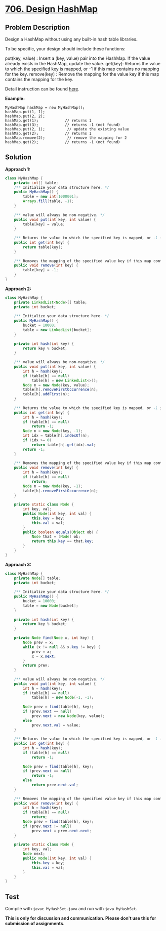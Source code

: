 # [706. Design HashMap][title]

## Problem Description

Design a HashMap without using any built-in hash table libraries.

To be specific, your design should include these functions:

put(key, value) : Insert a (key, value) pair into the HashMap. If the value already exists in the HashMap, update the value.
get(key): Returns the value to which the specified key is mapped, or -1 if this map contains no mapping for the key.
remove(key) : Remove the mapping for the value key if this map contains the mapping for the key.

Detail instruction can be found [here][title].

**Example:**

```
MyHashMap hashMap = new MyHashMap();
hashMap.put(1, 1);          
hashMap.put(2, 2);         
hashMap.get(1);            // returns 1
hashMap.get(3);            // returns -1 (not found)
hashMap.put(2, 1);          // update the existing value
hashMap.get(2);            // returns 1 
hashMap.remove(2);          // remove the mapping for 2
hashMap.get(2);            // returns -1 (not found) 
```

## Solution

**Approach 1:**

```java
class MyHashMap {
    private int[] table;
    /** Initialize your data structure here. */
    public MyHashMap() {
        table = new int[1000001];
        Arrays.fill(table, -1);
    }
    
    /** value will always be non-negative. */
    public void put(int key, int value) {
        table[key] = value;
    }
    
    /** Returns the value to which the specified key is mapped, or -1 if this map contains no mapping for the key */
    public int get(int key) {
        return table[key];
    }
    
    /** Removes the mapping of the specified value key if this map contains a mapping for the key */
    public void remove(int key) {
        table[key] = -1;
    }
}
```

**Approach 2:**

```java
class MyHashMap {
    private LinkedList<Node>[] table;
    private int bucket;
    
    /** Initialize your data structure here. */
    public MyHashMap() {
        bucket = 10000;
        table = new LinkedList[bucket];
    }
    
    private int hash(int key) {
        return key % bucket;
    }
    
    /** value will always be non-negative. */
    public void put(int key, int value) {
        int h = hash(key);
        if (table[h] == null)
            table[h] = new LinkedList<>();
        Node n = new Node(key, value);
        table[h].removeFirstOccurrence(n);
        table[h].addFirst(n);
    }
    
    /** Returns the value to which the specified key is mapped, or -1 if this map contains no mapping for the key */
    public int get(int key) {
        int h = hash(key);
        if (table[h] == null)
            return -1;
        Node n = new Node(key, -1);
        int idx = table[h].indexOf(n);
        if (idx >= 0)
            return table[h].get(idx).val;
        return -1;
    }
    
    /** Removes the mapping of the specified value key if this map contains a mapping for the key */
    public void remove(int key) {
        int h = hash(key);
        if (table[h] == null)
            return;
        Node n = new Node(key, -1);
        table[h].removeFirstOccurrence(n);
    }
    
    private static class Node {
        int key, val;
        public Node(int key, int val) {
            this.key = key;
            this.val = val;
        }
        public boolean equals(Object ob) {
            Node that = (Node) ob;
            return this.key == that.key;
        }
    }
}
```

**Approach 3:**

```java
class MyHashMap {
    private Node[] table;
    private int bucket;
    
    /** Initialize your data structure here. */
    public MyHashMap() {
        bucket = 10000;
        table = new Node[bucket];
    }
    
    private int hash(int key) {
        return key % bucket;
    }
    
    private Node find(Node x, int key) {
        Node prev = x;
        while (x != null && x.key != key) {
            prev = x;
            x = x.next;
        }
        return prev;
    }
    
    /** value will always be non-negative. */
    public void put(int key, int value) {
        int h = hash(key);
        if (table[h] == null)
            table[h] = new Node(-1, -1);
        
        Node prev = find(table[h], key);
        if (prev.next == null)
            prev.next = new Node(key, value);
        else
            prev.next.val = value;
    }
    
    /** Returns the value to which the specified key is mapped, or -1 if this map contains no mapping for the key */
    public int get(int key) {
        int h = hash(key);
        if (table[h] == null)
            return -1;
        
        Node prev = find(table[h], key);
        if (prev.next == null)
            return -1;
        else
            return prev.next.val;
    }
    
    /** Removes the mapping of the specified value key if this map contains a mapping for the key */
    public void remove(int key) {
        int h = hash(key);
        if (table[h] == null)
            return;
        Node prev = find(table[h], key);
        if (prev.next != null)
            prev.next = prev.next.next;
    }
    
    private static class Node {
        int key, val;
        Node next;
        public Node(int key, int val) {
            this.key = key;
            this.val = val;
        }
    }
}
```

## Test

Compile with `javac MyHashSet.java` and run with `java MyHashSet`.


**This is only for discussion and communication. Please don't use this for submission of assignments.**

[title]: https://leetcode.com/problems/design-hashset/